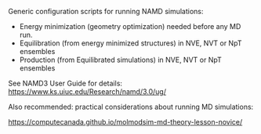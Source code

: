 Generic configuration scripts for running NAMD simulations:

- Energy minimization (geometry optimization) needed before any MD run.
- Equilibration (from energy minimized structures) in NVE, NVT or NpT ensembles
- Production (from Equilibrated simulations) in NVE, NVT or NpT ensembles

See NAMD3 User Guide for details:
https://www.ks.uiuc.edu/Research/namd/3.0/ug/

Also recommended: practical considerations about running MD simulations:

https://computecanada.github.io/molmodsim-md-theory-lesson-novice/

